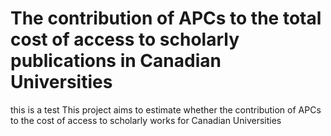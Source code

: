 # The contribution of APCs to the total cost of access to scholarly publications in Canadian Universities
this is a test
This project aims to estimate whether the contribution of APCs to the cost of access to scholarly works for Canadian Universities
